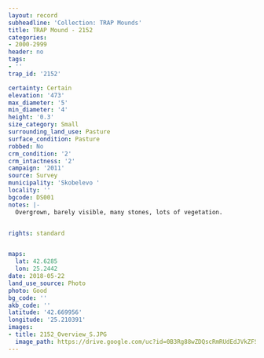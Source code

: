 ```yaml
---
layout: record
subheadline: 'Collection: TRAP Mounds'
title: TRAP Mound - 2152
categories:
- 2000-2999
header: no
tags:
- ''
trap_id: '2152'

certainty: Certain
elevation: '473'
max_diameter: '5'
min_diameter: '4'
height: '0.3'
size_category: Small
surrounding_land_use: Pasture
surface_condition: Pasture
robbed: No
crm_condition: '2'
crm_intactness: '2'
campaign: '2011'
source: Survey
municipality: 'Skobelevo '
locality: ''
bgcode: DS001
notes: |-
  Overgrown, barely visible, many stones, lots of vegetation.


rights: standard


maps:
  lat: 42.6285
  lon: 25.2442
date: 2018-05-22
land_use_source: Photo
photo: Good
bg_code: ''
akb_code: ''
latitude: '42.669956'
longitude: '25.210391'
images:
- title: 2152_Overview_S.JPG
  image_path: https://drive.google.com/uc?id=0B3Rg88wZDQscRmRUdEdJVkZFS00
---
```

